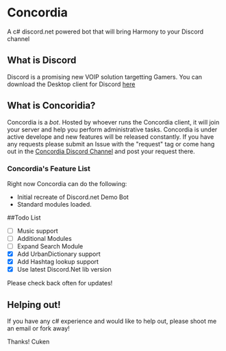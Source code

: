 # Concordia
A c# discord.net powered bot that will bring Harmony to your Discord channel

## What is Discord
Discord is a promising new VOIP solution targetting Gamers. You can download the Desktop client for Discord [here](http://discordapp.com)

## What is Concoridia?
Concordia is a *bot*. Hosted by whoever runs the Concordia client, it will join your server and help you perform administrative tasks. Concordia is under active develope and new features will be released constantly. If you have any requests please submit an Issue with the "request" tag or come hang out in the [Concordia Discord Channel](https://discord.gg/0ojPr9RIhhia2Ewj) and post your request there.

### Concordia's Feature List
Right now Concordia can do the following:
* Initial recreate of Discord.net Demo Bot
* Standard modules loaded.

##Todo List
- [ ] Music support
- [ ] Additional Modules
- [ ] Expand Search Module
- [x] Add UrbanDictionary support
- [x] Add Hashtag lookup support
- [x] Use latest Discord.Net lib version

Please check back often for updates!

## Helping out!
If you have any c# experience and would like to help out, please shoot me an email or fork away!

Thanks!
Cuken
